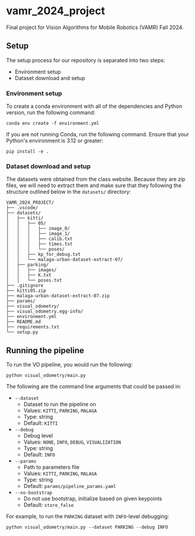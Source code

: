 # vamr_2024_project
Final project for Vision Algorithms for Mobile Robotics (VAMR) Fall 2024.

## Setup
The setup process for our repository is separated into two steps: 
- Environment setup
- Dataset download and setup

### Environment setup 
To create a conda environment with all of the dependencies and Python version, run the following command:
```
conda env create -f environment.yml
```

If you are not running Conda, run the following command. Ensure that your Python's environment is 3.12 or greater:
```
pip install -e .
```

### Dataset download and setup 
The datasets were obtained from the class website. Because they are zip files, we will need to extract them and make sure that they following the structure outlined below in the `datasets/` directory: 

```
VAMR_2024_PROJECT/
├── .vscode/
├── datasets/
│   ├── kitti/
│   │   ├── 05/
│   │   │   ├── image_0/
│   │   │   ├── image_1/
│   │   │   ├── calib.txt
│   │   │   ├── times.txt
│   │   │   └── poses/
│   │   ├── kp_for_debug.txt
│   │   └── malaga-urban-dataset-extract-07/
│   ├── parking/
│   │   ├── images/
│   │   ├── K.txt
│   │   └── poses.txt
├── .gitignore
├── kitti05.zip
├── malaga-urban-dataset-extract-07.zip
├── params/
├── visual_odometry/
├── visual_odometry.egg-info/
├── environment.yml
├── README.md
├── requirements.txt
└── setup.py
```

## Running the pipeline
To run the VO pipeline, you would run the following:
```
python visual_odometry/main.py
```

The following are the command line arguments that could be passed in:
-  `--dataset`
    - Dataset to run the pipeline on
    - Values: `KITTI`, `PARKING`, `MALAGA`
    - Type: string
    - Default: `KITTI`
-  `--debug`
    - Debug level
    - Values: `NONE`, `INFO`, `DEBUG`, `VISUALIZATION`
    - Type: string
    - Default: `INFO`
-  `--params`
    - Path to parameters file
    - Values: `KITTI`, `PARKING`, `MALAGA`
    - Type: string
    - Default: `params/pipeline_params.yaml`
-  `--no-bootstrap`
    - Do not use bootstrap, initialize based on given keypoints
    - Default: `store_false`

For example, to run the `PARKING` dataset with `INFO`-level debugging:
```
python visual_odometry/main.py --dataset PARKING --debug INFO
```

